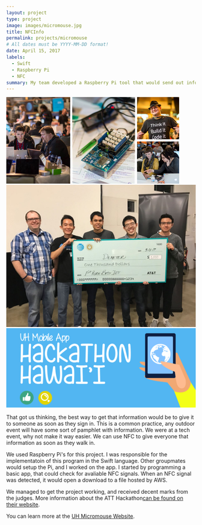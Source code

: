 ```yaml
---
layout: project
type: project
image: images/micromouse.jpg
title: NFCInfo
permalink: projects/micromouse
# All dates must be YYYY-MM-DD format!
date: April 15, 2017
labels:
  - Swift
  - Raspberry Pi
  - NFC
summary: My team developed a Raspberry Pi tool that would send out information via NFC.
---
```


<div class="ui small rounded images">
  <img class="ui image" src="../images/hack-1.png">
  <img class="ui image" src="../images/hack-2.jpg">
  <img class="ui image" src="../images/hack-3.jpg">
</div>

That got us thinking, the best way to get that information would be to give it to someone as soon as they sign in. This is a common practice, any outdoor event will have some sort of pamphlet with information. We were at a tech event, why not make it way easier. We can use NFC to give everyone that information as soon as they walk in.

We used Raspberry Pi's for this project. I was responsible for the implementatoin of this program in the Swift language. Other groupmates would setup the Pi, and I worked on the app. I started by programming a basic app, that could check for avaliable NFC signals. When an NFC signal was detected, it would open a download to a file hosted by AWS. 

We managed to get the project working, and received decent marks from the judges. More information about the ATT Hackathon[can be found on their website](https://www.eventbrite.com/e/att-hackathon-hawaii-tickets-31100289804).

You can learn more at the [UH Micromouse Website](http://www-ee.eng.hawaii.edu/~mmouse/about.html).



